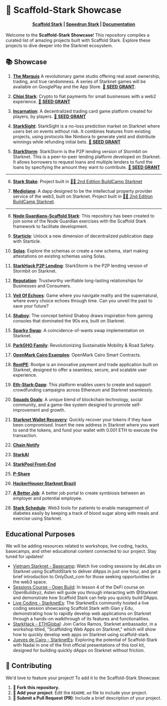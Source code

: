 # 🚀 Scaffold-Stark Showcase

<h4 align="center">
  <a href="https://github.com/Scaffold-Stark/scaffold-stark-2">Scaffold Stark</a> |
  <a href="https://github.com/Scaffold-Stark/speedrunstark/">Speedrun Stark</a> |
  <a href="https://www.docs.scaffoldstark.com/">Documentation</a>
</h4>

Welcome to the **Scaffold-Stark Showcase**! This repository compiles a curated list of amazing projects built with Scaffold Stark. Explore these projects to dive deeper into the Starknet ecosystem.

## 📚 Showcase
1. **[The Marquis](https://github.com/Quantum3-Labs/TheMarquis-ui)** 
   A revolutionary game studio offering real asset ownership, trading, and true randomness. A series of Starknet games will be available on GooglePlay and the App Store. [🚀 **SEED GRANT**](https://starknet.notion.site/The-Marquis-9d70163eb80749f9b0b6225ad9f864c7): 


2. **[Chipi Stark](https://github.com/ArturVargas/chipi-stark)**: 
   Crypto to fiat payments for small businesses with a web2 experience. [🚀 **SEED GRANT**](https://starknet.notion.site/Chipi-Pay-42102cdac91845ef81f58cf91a219bba)  
  

3. **[Incarnation](https://github.com/IncarnationGG/incarnation-dapp)**: 
   A decentralized trading card game platform created for players, by players. [🚀 **SEED GRANT**](https://starknet.notion.site/Incarnation-0742592cdbc24da5a57cc913e43e744a)
   

4. **[StarkSight](https://github.com/BlackStarkGoku/StarkSight)**: 
   StarkSight is a no-loss prediction market on Starknet where users bet on events without risk. It combines features from existing projects, using protocols like Nimbora to generate yield and distribute winnings while refunding initial bets. [🚀 **SEED GRANT**](https://x.com/thestarksight/status/1836717720143823047) 

5. **[StarkStorm](https://github.com/ngjupeng/starkhack-p2p-lending)**:
   StarkStorm is the P2P lending version of Stormbit on Starknet. This is a peer-to-peer lending platform developed on Starknet. It allows borrowers to request loans and multiple lenders to fund the loans by specifying the amount they want to contribute. [🚀 **SEED GRANT**](https://starknet.notion.site/StarkStorm-01013aff6e444ba9bc316ebf76216a3b)

---

6. **[Stark Stake](https://github.com/omsant02/StarkStake)**: Project built in [👨‍🎓 2nd Edition BuildCamp Starknet](https://twitter.com/gyanlakshmi/status/1839656943742484922)
   
7. **[Mediolano](https://github.com/mediolano-app/mediolano-stark)**: A dapp designed to be the intellectual property provider service of the web3, built on Starknet. Project built in [👨‍🎓 2nd Edition BuildCamp Starknet](https://twitter.com/gyanlakshmi/status/1839656270149918760).

---

8.  **[Node Guardians-Scaffold Stark](https://github.com/Gianfranco99/node-guardians-scaffold)**: This repository has been created to join some of the Node Guardian exercises with the Scaffold Stark framework to facilitate development.

   
9.  **[Starticle](https://github.com/ChiHaoLu/starticle)**: Unlock a new dimension of decentralized publication dapp with Starticle.

10. **[Solas](https://github.com/krisoshea-eth/Solas)**: Explore the schemas or create a new schema, start making attestations on existing schemas using Solas. 

11. **[StarkHack P2P Lending](https://github.com/bowbowzai/starkhack-p2p-lending)**: StarkStorm is the P2P lending version of Stormbit on Starknet.

12. **[Reputation](https://github.com/carlosvaztec/reputation)**: Trustworthy verifiable long-lasting relationships for Businesses and Consumers. 

13. **[Veil Of Echoes](https://github.com/Shachindra/VeilOfEchoes)**: Game where you navigate reality and the supernatural, where every choice echoes through time. Can you unveil the past to save your future?

14. **[Shaboy](https://github.com/AslamSDM/shaboy)**: The concept behind Shaboy draws inspiration from gaming consoles that dominated the 90s era, built on Starknet.

15. **[Sparky Swap](https://github.com/kfastov/sparky-swap)**: A coincidence-of-wants swap implementation on Starknet.

16. **[ParkGHO Family](https://github.com/seetadev/ParkGHO-Family)**: Revolutionizing Sustainable Mobility & Road Safety.

17. **[OpenMark Cairo Examples](https://github.com/grindytech/openmark-cairo-examples)**: OpenMark Cairo Smart Contracts.

18. **[RootPE](https://github.com/AjiteshBD/rootpe)**: Rootpe is an innovative payment and trade application built on Starknet, designed to offer a seamless, secure, and scalable user experience.

19. **[Eth-Stark-Dapp](https://github.com/jrcarlos2000/eth-stark-dapp)**: This platform enables users to create and support crowdfunding campaigns across Ethereum and Starknet seamlessly.

20. **[Squads Goals](https://github.com/Quantum3-Labs/squad-goals)**: A unique blend of blockchain technology, social community, and a game-like system designed to promote self-improvement and growth.

21. **[Starknet Wallet Recovery](https://github.com/Quantum3-Labs/starknet-wallet-recovery)**: Quickly recover your tokens if they have been compromised. Insert the new address in Starknet where you want to send the tokens, and fund your wallet with 0.001 ETH to execute the transaction.

22. **[Chain Notify](https://github.com/FidalMathew/ChainNotify)**

23. **[StarkAI](https://github.com/george-hub331/starkAI)**

24. **[StarkPool Front-End](https://github.com/StarkPool/StarkPool-front-end)**

25. **[P-Share](https://github.com/Afrilend/p-share)**

26. **[HackerHouser Starknet Brazil](https://github.com/salvadorcamino/hackerhouser_starknet_inbrazil_react_dapp)**

27. **[A Better Job](https://github.com/brahmapsen/abetterjob)**: A better job portal to create symbiosis between an employer and potential employee.

28. **[Stark Schedule](https://github.com/seetadev/stark-schedule)**: Web3 tools for patients to enable management of diabetes easily by keeping a track of blood sugar along with meals and exercise using Starknet.


## Educational Purposes

We will be adding resources related to workshops, live coding, hacks, basecamps, and other educational content connected to our project. Stay tuned for updates!

- [Vietnam Starknet - Basecamp](https://www.youtube.com/watch?v=4V00zQ1Wvyw): Watch live coding sessions by deLabs on Starknet using ScaffoldStark to deliver dApps in just one hour, and get a brief introduction to OnlyDust_com for those seeking opportunities in the web3 space.
- [Sessions Course - Open Build](https://openbuild.xyz/learn/challenges/2037971949/1718363560): In lesson 4 of the DeFi course on OpenBuildxyz, Asten will guide you through interacting with @Starknet and demonstrate how Scaffold Stark can help you quickly build DApps. 
- [Live Coding - StarknetEs](https://www.youtube.com/live/ervAv-v7b5Q): The StarknetEs community hosted a live coding session showcasing Scaffold Stark with Gian y Edu, demonstrating how to rapidly develop web applications on Starknet through a hands-on walkthrough of its features and functionalities.
- [StarkHack - ETHGlobal](https://www.youtube.com/live/9Opoh2LB6bo): Join Carlos Ramos, Starknet ambassador, in a workshop titled, "Scaffolding Web Apps on Starknet," which will show how to quickly develop web apps on Starknet using scaffold-stark.
- [Jueves de Cairo - StarknetEs](https://www.youtube.com/live/zFACnQh0bL0): Exploring the potential of Scaffold-Stark with Nadai in one of the first official presentations of this tool kit, designed for building quickly dApps on Starknet without friction.

## 🤝 Contributing

We'd love to feature your project! To add it to the Scaffold-Stark Showcase:

1. **🍴 Fork this repository.**
2. **📝 Add your project**: Edit the `README.md` file to include your project.
3. **🚀 Submit a Pull Request (PR)**: Include a brief description of your project.

